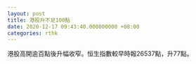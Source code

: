 ```yaml
---
layout: post
title: 港股升不足100點
date: 2020-12-17 09:43:40.000000000 +08:00
categories: rthk
---
```


港股高開逾百點後升幅收窄。恒生指數較早時報26537點，升77點。
